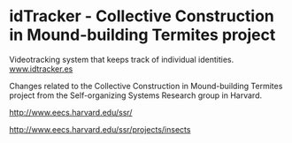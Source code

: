 # idTracker - Collective Construction in Mound-building Termites project

Videotracking system that keeps track of individual identities. www.idtracker.es

Changes related to the Collective Construction in Mound-building Termites project from the Self-organizing Systems Research group in Harvard. 

http://www.eecs.harvard.edu/ssr/

http://www.eecs.harvard.edu/ssr/projects/insects
